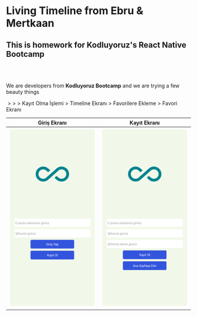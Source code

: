 # Living Timeline from Ebru & Mertkaan

## This is homework for Kodluyoruz's React Native Bootcamp

<br />
<br />

We are developers from **Kodluyoruz Bootcamp** and we are trying a few beauty things

<img sr>
> 
> 
> Kayıt Olma İşlemi
> Timeline Ekranı
> Favorilere Ekleme
> Favori Ekranı

|          Giriş Ekranı           |            Kayıt Ekranı            |
| :-----------------------------: | :--------------------------------: |
| ![Login](screenshots/Login.png) | ![Sign Up](screenshots/SignUp.png) |
